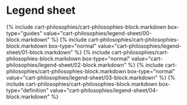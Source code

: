 <div data-role="collapsible" data-inset="false">
	<h1>Legend sheet</h1>

{% include cart-philosophies/cart-philosophies-block.markdown box-type="guides" value="cart-philosophies/legend-sheet/00-block.markdown" %}
{% include cart-philosophies/cart-philosophies-block.markdown box-type="normal" value="cart-philosophies/legend-sheet/01-block.markdown" %}
{% include cart-philosophies/cart-philosophies-block.markdown box-type="normal" value="cart-philosophies/legend-sheet/02-block.markdown" %}
{% include cart-philosophies/cart-philosophies-block.markdown box-type="normal" value="cart-philosophies/legend-sheet/03-block.markdown" %}
{% include cart-philosophies/cart-philosophies-block.markdown box-type="definition" value="cart-philosophies/legend-sheet/04-block.markdown" %}

</div>